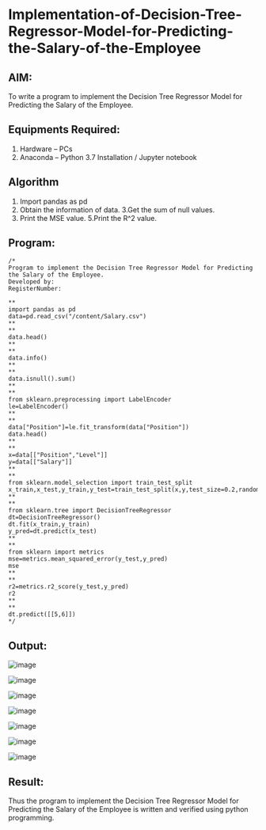 # Implementation-of-Decision-Tree-Regressor-Model-for-Predicting-the-Salary-of-the-Employee

## AIM:
To write a program to implement the Decision Tree Regressor Model for Predicting the Salary of the Employee.

## Equipments Required:
1. Hardware – PCs
2. Anaconda – Python 3.7 Installation / Jupyter notebook

## Algorithm
1. Import pandas as pd
2. Obtain the information of data.
3.Get the sum of null values.  
4. Print the MSE value.
5.Print the R^2 value.
## Program:
```
/*
Program to implement the Decision Tree Regressor Model for Predicting the Salary of the Employee.
Developed by: 
RegisterNumber:

**
import pandas as pd
data=pd.read_csv("/content/Salary.csv")
**
**
data.head()
**
**
data.info()
**
**
data.isnull().sum()
**
**
from sklearn.preprocessing import LabelEncoder
le=LabelEncoder()
**
**
data["Position"]=le.fit_transform(data["Position"])
data.head()
**
**
x=data[["Position","Level"]]
y=data[["Salary"]]
**
**
from sklearn.model_selection import train_test_split
x_train,x_test,y_train,y_test=train_test_split(x,y,test_size=0.2,random_state=2)
**
**
from sklearn.tree import DecisionTreeRegressor
dt=DecisionTreeRegressor()
dt.fit(x_train,y_train)
y_pred=dt.predict(x_test)
**
**
from sklearn import metrics
mse=metrics.mean_squared_error(y_test,y_pred)
mse
**
**
r2=metrics.r2_score(y_test,y_pred)
r2
**
**
dt.predict([[5,6]])
*/
```

## Output:
![image](https://github.com/Meetha22003992/Implementation-of-Decision-Tree-Regressor-Model-for-Predicting-the-Salary-of-the-Employee/assets/119401038/217f7014-739c-4c3d-ad88-f34b07daae34)

![image](https://github.com/Meetha22003992/Implementation-of-Decision-Tree-Regressor-Model-for-Predicting-the-Salary-of-the-Employee/assets/119401038/206fd001-f939-4798-8730-4fa5721f4c7b)

![image](https://github.com/Meetha22003992/Implementation-of-Decision-Tree-Regressor-Model-for-Predicting-the-Salary-of-the-Employee/assets/119401038/726a56f7-10a4-44c2-8eed-f3e6d0ab2b8b)

![image](https://github.com/Meetha22003992/Implementation-of-Decision-Tree-Regressor-Model-for-Predicting-the-Salary-of-the-Employee/assets/119401038/4f4528b0-d874-4ead-8c77-e116b15abeed)

![image](https://github.com/Meetha22003992/Implementation-of-Decision-Tree-Regressor-Model-for-Predicting-the-Salary-of-the-Employee/assets/119401038/a9fd2b22-47e0-4a55-b958-31bc8a4f83e9)

![image](https://github.com/Meetha22003992/Implementation-of-Decision-Tree-Regressor-Model-for-Predicting-the-Salary-of-the-Employee/assets/119401038/dad28f21-d890-4670-962b-bd3379bb7563)

![image](https://github.com/Meetha22003992/Implementation-of-Decision-Tree-Regressor-Model-for-Predicting-the-Salary-of-the-Employee/assets/119401038/e0cd877d-0c79-4a1a-b426-4db1c672d16a)

## Result:
Thus the program to implement the Decision Tree Regressor Model for Predicting the Salary of the Employee is written and verified using python programming.
